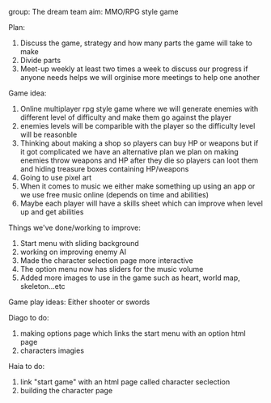 
group: The dream team
aim: MMO/RPG style game

Plan:
1. Discuss the game, strategy and how many parts the game will take to make
2. Divide parts 
3. Meet-up weekly at least two times a week to discuss our progress
   if anyone needs helps we will orginise more meetings to help one another

Game idea:
1. Online multiplayer rpg style game where we will generate enemies with different level of difficulty and make them go against the player
2. enemies levels will be comparible with the player so the difficulty level will be reasonble 
3. Thinking about making a shop so players can buy HP or weapons but if it got complicated we have an alternative plan 
   we plan on making enemies throw weapons and HP after they die so players can loot them and hiding treasure boxes containing HP/weapons
4. Going to use pixel art
5. When it comes to music we either make something up using an app or we use free music online (depends on time and abilities)
6. Maybe each player will have a skills sheet which can improve when level up and get abilities 

Things we've done/working to improve:
1. Start menu with sliding background 
2. working on improving enemy AI
3. Made the character selection page more interactive
4. The option menu now has sliders for the music volume
4. Added more images to use in the game such as heart, world map, skeleton...etc



Game play ideas:
 Either shooter or swords  

 Diago to do:
 1. making options page which links the start menu with an option html page 
 2. characters imagies 

 Haia to do:
 1. link "start game" with an html page called character seclection
 2. building the character page
